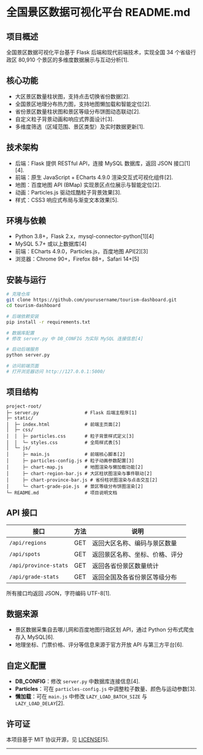# 全国景区数据可视化平台 README.md

## 项目概述  
全国景区数据可视化平台基于 Flask 后端和现代前端技术，实现全国 34 个省级行政区 80,910 个景区的多维度数据展示与互动分析[1].  

## 核心功能  
- 大区景区数量柱状图，支持点击切换省份数据[2].  
- 全国景区地理分布热力图，支持地图懒加载和智能定位[2].  
- 省份景区数量柱状图和景区等级分布饼图动态联动[2].  
- 自定义粒子背景动画和响应式界面设计[3].  
- 多维度筛选（区域范围、景区类型）及实时数据更新[1].  

## 技术架构  
- 后端：Flask 提供 RESTful API，连接 MySQL 数据库，返回 JSON 接口[1][4].  
- 前端：原生 JavaScript + ECharts 4.9.0 渲染交互式可视化组件[2].  
- 地图：百度地图 API (BMap) 实现景区点位展示与智能定位[2].  
- 动画：Particles.js 驱动炫酷粒子背景效果[3].  
- 样式：CSS3 响应式布局与渐变文本效果[5].  

## 环境与依赖  
- Python 3.8+，Flask 2.x，mysql-connector-python[1][4]  
- MySQL 5.7+ 或以上数据库[4]  
- 前端：ECharts 4.9.0，Particles.js，百度地图 API[2][3]  
- 浏览器：Chrome 90+，Firefox 88+，Safari 14+[5]  

## 安装与运行  

```bash
# 克隆仓库
git clone https://github.com/yourusername/tourism-dashboard.git  
cd tourism-dashboard  

# 后端依赖安装
pip install -r requirements.txt  

# 数据库配置
# 修改 server.py 中 DB_CONFIG 为实际 MySQL 连接信息[4]

# 启动后端服务
python server.py  

# 访问前端页面
# 打开浏览器访问 http://127.0.0.1:5000/  
```

## 项目结构  

```
project-root/
├─ server.py                 # Flask 后端主程序[1]
├─ static/                   
│  ├─ index.html             # 前端主页面[2]
│  ├─ css/                   
│  │  ├─ particles.css       # 粒子背景样式定义[3]
│  │  └─ styles.css          # 全局样式表[5]
│  └─ js/                    
│     ├─ main.js             # 前端核心脚本[2]
│     ├─ particles-config.js # 粒子动画参数配置[3]
│     ├─ chart-map.js        # 地图渲染与懒加载功能[2]
│     ├─ chart-region-bar.js # 大区柱状图渲染与事件联动[2]
│     ├─ chart-province-bar.js # 省份柱状图渲染与点击交互[2]
│     └─ chart-grade-pie.js  # 景区等级分布饼图渲染[2]
└─ README.md                 # 项目说明文档  
```

## API 接口  

| 接口                   | 方法  | 说明                             |
|-----------------------|------|----------------------------------|
| `/api/regions`        | GET  | 返回大区名称、编码与景区数量     |
| `/api/spots`          | GET  | 返回景区名称、坐标、价格、评分   |
| `/api/province-stats` | GET  | 返回各省份景区数量统计           |
| `/api/grade-stats`    | GET  | 返回全国及各省份景区等级分布     |

所有接口均返回 JSON，字符编码 UTF-8[1].  

## 数据来源  
- 景区数据采集自去哪儿网和百度地图行政区划 API，通过 Python 分布式爬虫存入 MySQL[6].  
- 地理坐标、门票价格、评分等信息来源于官方开放 API 与第三方平台[6].  

## 自定义配置  
- **DB_CONFIG**：修改 `server.py` 中数据库连接信息[4].  
- **Particles**：可在 `particles-config.js` 中调整粒子数量、颜色与运动参数[3].  
- **懒加载**：可在 `main.js` 中修改 `LAZY_LOAD_BATCH_SIZE` 与 `LAZY_LOAD_DELAY`[2].  

## 许可证  
本项目基于 MIT 协议开源，见 [LICENSE](LICENSE)[5].  

---

